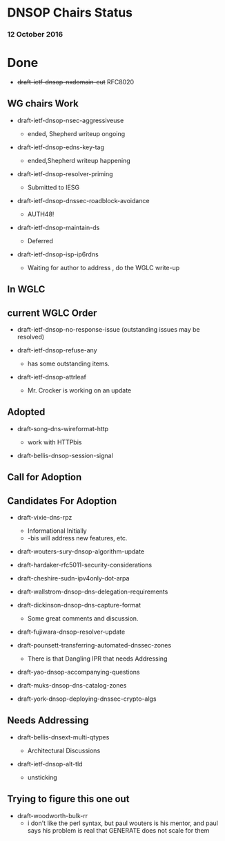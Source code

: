 # DNSOP Chairs Status
### 12 October 2016

# Done 

* ~~draft-ietf-dnsop-nxdomain-cut~~ RFC8020
    
## WG chairs Work

* draft-ietf-dnsop-nsec-aggressiveuse
    - ended, Shepherd writeup ongoing 

* draft-ietf-dnsop-edns-key-tag
    - ended,Shepherd writeup happening

* draft-ietf-dnsop-resolver-priming
    - Submitted to IESG

* draft-ietf-dnsop-dnssec-roadblock-avoidance
    - AUTH48!
     
* draft-ietf-dnsop-maintain-ds
    - Deferred

* draft-ietf-dnsop-isp-ip6rdns
    - Waiting for author to address , do the WGLC write-up
      
## In WGLC

## current WGLC Order
  
* draft-ietf-dnsop-no-response-issue
    (outstanding issues may be resolved)

* draft-ietf-dnsop-refuse-any
    - has some outstanding items. 

* draft-ietf-dnsop-attrleaf
    - Mr. Crocker is working on an update
    
## Adopted

* draft-song-dns-wireformat-http
    - work with HTTPbis
    
* draft-bellis-dnsop-session-signal

## Call for Adoption

## Candidates For Adoption

* draft-vixie-dns-rpz
    - Informational Initially
    - -bis will address new features, etc. 

* draft-wouters-sury-dnsop-algorithm-update

* draft-hardaker-rfc5011-security-considerations

* draft-cheshire-sudn-ipv4only-dot-arpa

* draft-wallstrom-dnsop-dns-delegation-requirements

* draft-dickinson-dnsop-dns-capture-format
    - Some great comments and discussion.

* draft-fujiwara-dnsop-resolver-update

* draft-pounsett-transferring-automated-dnssec-zones
    - There is that Dangling IPR that needs Addressing

* draft-yao-dnsop-accompanying-questions

* draft-muks-dnsop-dns-catalog-zones

* draft-york-dnsop-deploying-dnssec-crypto-algs

## Needs Addressing

* draft-bellis-dnsext-multi-qtypes
    -  Architectural Discussions

* draft-ietf-dnsop-alt-tld
    - unsticking
      
## Trying to figure this one out

* draft-woodworth-bulk-rr
    - i don't like the perl syntax, but paul wouters is his mentor, and paul says his problem is real that GENERATE does not scale for them
